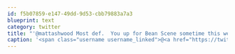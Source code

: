 ```yaml
---
id: f5b07859-e147-49dd-9d53-cbb79883a7a3
blueprint: text
category: twitter
title: "'@mattashwood Most def.  You up for Bean Scene sometime this week?"
caption: '<span class="username username_linked">@<a href="https://twitter.com/mattashwood" title="Matt Ashwood">mattashwood</a></span> Most def.  You up for Bean Scene sometime this week?'
---
```


